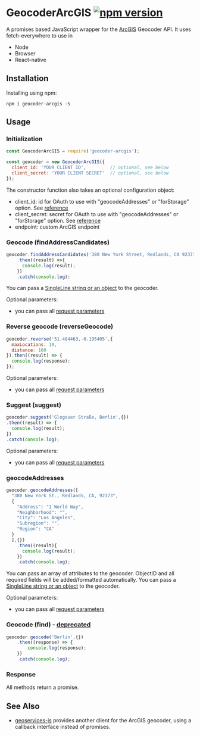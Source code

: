 # GeocoderArcGIS [![npm version](https://badge.fury.io/js/geocoder-arcgis.svg)](https://badge.fury.io/js/geocoder-arcgis)

A promises based JavaScript wrapper for the [ArcGIS](https://developers.arcgis.com/features/geocoding/) Geocoder API.
It uses fetch-everywhere to use in

- Node
- Browser
- React-native

## Installation

Installing using npm:

    npm i geocoder-arcgis -S

## Usage

### Initialization
```javascript
const GeocoderArcGIS = require('geocoder-arcgis');

const geocoder = new GeocoderArcGIS({
  client_id: 'YOUR CLIENT ID',         // optional, see below
  client_secret: 'YOUR CLIENT SECRET'  // optional, see below
});
```

The constructor function also takes an optional configuration object:

* client_id: id for OAuth to use with "geocodeAddresses" or "forStorage" option. See [reference](https://developers.arcgis.com/rest/geocode/api-reference/geocoding-free-vs-paid.htm)
* client_secret: secret for OAuth to use with "geocodeAddresses" or "forStorage" option. See [reference](https://developers.arcgis.com/rest/geocode/api-reference/geocoding-free-vs-paid.htm)
* endpoint: custom ArcGIS endpoint

### Geocode (findAddressCandidates)

```javascript
geocoder.findAddressCandidates('380 New York Street, Redlands, CA 92373',{})
    .then((result) =>{
      console.log(result);
    })
    .catch(console.log);
```

You can pass a [SingleLine string or an object](https://developers.arcgis.com/rest/geocode/api-reference/geocoding-find-address-candidates.htm#ESRI_SECTION1_699C8961EDD845CAB84A46409D9E9105) to the geocoder.

Optional parameters:
* you can pass all [request parameters](https://developers.arcgis.com/rest/geocode/api-reference/geocoding-find-address-candidates.htm#ESRI_SECTION1_699C8961EDD845CAB84A46409D9E9105)

### Reverse geocode (reverseGeocode)
```javascript
geocoder.reverse('51.484463,-0.195405',{
  maxLocations: 10,
  distance: 100
}).then((result) => {
  console.log(response);
});
```

Optional parameters:
* you can pass all [request parameters](https://developers.arcgis.com/rest/geocode/api-reference/geocoding-reverse-geocode.htm#ESRI_SECTION1_ABD1AD449DF54FFEB9527A606341714C)

### Suggest (suggest)
```javascript
geocoder.suggest('Glogauer Straße, Berlin',{})
.then((result) => {
  console.log(result);
})
.catch(console.log);
```

Optional parameters:
* you can pass all [request parameters](https://developers.arcgis.com/rest/geocode/api-reference/geocoding-suggest.htm#ESRI_SECTION1_606D93C721874B16844B9AB9CA8083FF)

### geocodeAddresses
```javascript
geocoder.geocodeAddresses([
  "380 New York St., Redlands, CA, 92373",
  {
    "Address": "1 World Way",
    "Neighborhood": "",
    "City": "Los Angeles",
    "Subregion": "",
    "Region": "CA"
  }
  ],{})
    .then((result){
      console.log(result);
    })
    .catch(console.log);
```

You can pass an array of attributes to the geocoder. ObjectID and all required
fields will be added/formatted automatically. You can pass a [SingleLine string or an object](https://developers.arcgis.com/rest/geocode/api-reference/geocoding-find-address-candidates.htm#ESRI_SECTION1_699C8961EDD845CAB84A46409D9E9105) to the geocoder.

Optional parameters:
* you can pass all [request parameters](https://developers.arcgis.com/rest/geocode/api-reference/geocoding-geocode-addresses.htm#ESRI_SECTION1_2F67482E18324994B54C9E93A81AA99D)

### Geocode (find) - [deprecated](https://developers.arcgis.com/rest/geocode/api-reference/geocoding-find-address-candidates.htm)
```javascript
geocoder.geocode('Berlin',{})
    .then((response) => {
        console.log(response);
    })
    .catch(console.log);
```

### Response

All methods return a promise.

## See Also
* [geoservices-js](https://github.com/Esri/geoservices-js/blob/master/docs/Geocoding.md) provides another client for the ArcGIS geocoder, using a callback interface instead of promises.
